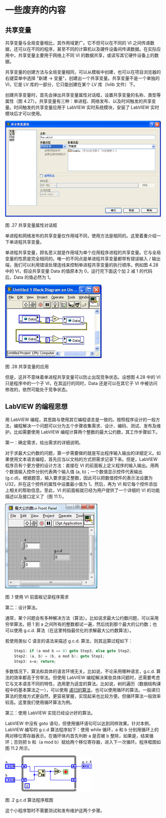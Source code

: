 # 一些废弃的内容


## 共享变量

共享变量与全局变量相比，其作用域更广。它不但可以在不同的 VI 之间传递数据，还可以在不同的程序，甚至不同的计算机以及硬件设备间传递数据。在实际应用中，共享变量主要用于网络上不同 VI 的数据共享，或读写其它硬件设备上的数据。

共享变量的创建方法与全局变量相同，可以从模板中创建，也可以在项目浏览器的右键菜单中选择 "新建 -\> 变量"，创建出一个共享变量。共享变量不是一个单独的 VI，它是 LV 库的一部分，它只能创建在某个 LV 库（lvlib 文件）下。

创建共享变量时，首先会弹出共享变量属性对话框，设置共享变量的名称、类型等属性（图
4.27）。共享变量有三种：单进程、网络发布、以及时间触发的共享变量。时间触发的共享变量应用于 LabVIEW 实时系统模块，安装了 LabVIEW 实时模块后才可以使用。

![](images/image267.png)

图 .27 共享变量属性对话框

单进程和网络发布的共享变量仅作用域不同，使用方法是相同的。这里着重介绍一下单进程共享变量。

单进程共享变量，顾名思义就是作用域为单个应用程序进程的共享变量。它与全局变量的性质是完全相同的。唯一的不同点是单进程共享变量都带有错误输入 / 输出端，我们可以利用错误处理连线来控制单进程共享变量的执行顺序。例如图
4.28 中的 VI，假设共享变量 Data 的值原本为 0，运行完下面这个加 2 减 1 的代码后，Data 的值必然为 1。

![](images/image268.png)

图 .28 共享变量的应用

但是，这并不意味着单进程共享变量可以防止出现竞争状态。设想图
4.28 中的 VI 只是程序中的一个子 VI，在其运行的同时，Data 还是可以在其它子 VI 中被访问修改的，依然可能处于竞争状态。


## LabVIEW 的编程思想

用 LabVIEW 编程，其思路与使用其它编程语言是一致的。按照程序设计的一般方法，编程解决一个问题可以分为五个步骤收集需求、设计、编码、测试、发布及维护。比如需要使用 LabVIEW 编程计算两个整数的最大公约数，其工作步骤如下。

第一：确定需求，给出需求的详细说明。

对于求最大公约数的问题，第一步需要做的就是写出程序输入输出的详细定义。如果使用文本语言编程，首先应当以文档的方式把需求记录下来。但是，LabVIEW 程序员有个更方便的设计方法：直接在 VI 的前面板上定义程序的输入输出。用两个数值输入控件分别代表两个输入值 (a, b)；一个数值显示控件代表输出 (g.c.d)。根据题意，输入要求是正整数，因此可以把数值控件的表示法设置为 U32，并在这个控件的属性中设置最小值为 1。然后，再为 VI 和它每个控件添加上相关的帮助信息。至此，VI 的前面板就已经为用户提供了一个详细的 VI 的功能描述以及接口定义了（图 11.1）。

![](images/image670.png)

图 .1 使用 VI 前面板记录程序需求

第二：设计算法。

通常，某个问题会有多种解决方法（算法）。比如说求最大公约数问题，可以采用穷举算法，把 1 到 a 之间所有的整数都试一遍，然后找到那个最大的公约数；也可以使用 g.c.d. 算法（在这里特指最优化的求解最大公约数算法）。

若使用类似 C 语言的语法来描述 g.c.d. 算法，则其运算过程如下：

``` cpp
    Step1: if (a mod b == 0) goto Step3; else goto Step2;
    Step2: (a, b) = (b, a mod b); goto Step1;
    Step3: x=a; return;
```

多数情况下，算法和具体的语言环境无关。比如说，不论采用哪种语言，g.c.d. 算法的效率都高于穷举法。但使用 LabVIEW 编程解决某些具体问题时，还需要考虑它与文本语言不同的特性，选用更为适宜的算法。比如说，树的遍历（数据结构课程中的基本算法之一），可以使用 [递归的算法](pattern_reentrant_vi)，也可以使用循环的算法。一般递归算法的思维方式更自然，更容易掌握，实现起来也比较方便。但循环算法一般效率较高。这里我们使用循环算法为例。

第三：使用 LabVIEW 实现已经设计好的算法。

LabVIEW 中没有 goto 语句，但使用循环语句可以达到同样效果。针对本例，LabVIEW 编写的 g.c.d 算法程序如下：使用 while 循环，a 和 b 分别用循环上的两对移位寄存器表示。在循环体内首先判断 a 是否被 b 整除，如果是，结束循环；否则把 b 和（a
mod b）赋给两个移位寄存器，进入下一次循环。程序框图如图 11.2 所示。

![](images/image671.png)

图 .2 g.c.d 算法程序框图

这个小程序暂时不需要测试和发布维护这两个步骤。